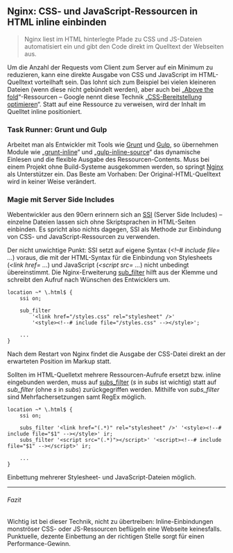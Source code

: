 ## Nginx: CSS- und JavaScript-Ressourcen in HTML inline einbinden

> Nginx liest im HTML hinterlegte Pfade zu CSS und JS-Dateien automatisiert ein und gibt den Code direkt im Quelltext der Webseiten aus.

Um die Anzahl der Requests vom Client zum Server auf ein Minimum zu reduzieren, kann eine direkte Ausgabe von CSS und JavaScript im HTML-Quelltext vorteilhaft sein. Das lohnt sich zum Beispiel bei vielen kleineren Dateien (wenn diese nicht gebündelt werden), aber auch bei „[Above the fold](https://de.onpage.org/blog/above-the-fold-webseiten-richtig-aufbauen)“-Ressourcen – Google nennt diese Technik „[CSS-Bereitstellung optimieren](https://developers.google.com/speed/docs/insights/OptimizeCSSDelivery)“. Statt auf eine Ressource zu verweisen, wird der Inhalt im Quelltet inline positioniert.

### Task Runner: Grunt und Gulp

Arbeitet man als Entwickler mit Tools wie [Grunt](http://gruntjs.com/) und [Gulp](http://gulpjs.com/), so übernehmen Module wie „[grunt-inline](https://www.npmjs.org/package/grunt-inline)“ und „[gulp-inline-source](https://www.npmjs.org/package/gulp-inline-source)“ das dynamische Einlesen und die flexible Ausgabe des Ressourcen-Contents. Muss bei einem Projekt ohne Build-Systeme ausgekommen werden, so springt [Nginx](http://nginx.org/) als Unterstützer ein. Das Beste am Vorhaben: Der Original-HTML-Quelltext wird in keiner Weise verändert.

### Magie mit Server Side Includes

Webentwickler aus den 90ern erinnern sich an [SSI](http://de.wikipedia.org/wiki/Server_Side_Includes) (Server Side Includes) – einzelne Dateien lassen sich ohne Skriptsprachen in HTML-Seiten einbinden. Es spricht also nichts dagegen, SSI als Methode zur Einbindung von CSS- und JavaScript-Ressourcen zu verwenden.

Der nicht unwichtige Punkt: SSI setzt auf eigene Syntax (_<!–# include file= …_) voraus, die mit der HTML-Syntax für die Einbindung von Stylesheets (_<link href= …_) und JavaScript (_<script src= …_) nicht unbedingt übereinstimmt. Die Nginx-Erweiterung [sub_filter](http://nginx.org/en/docs/http/ngx_http_sub_module.html) hilft aus der Klemme und schreibt den Aufruf nach Wünschen des Entwicklers um.

```nginx
location ~* \.html$ {
    ssi on;

    sub_filter
        '<link href="/styles.css" rel="stylesheet" />'
        '<style><!--# include file="/styles.css" --></style>';

    ...
}
```

Nach dem Restart von Nginx findet die Ausgabe der CSS-Datei direkt an der erwarteten Position im Markup statt.

Sollten im HTML-Quelletxt mehrere Ressourcen-Aufrufe ersetzt bzw. inline eingebunden werden, muss auf [subs_filter](/nginx-filter-module/) (_s_ in _subs_ ist wichtig) statt auf _sub_filter_ (ohne _s_ in _subs_) zurückgegriffen werden. Mithilfe von _subs_filter_ sind Mehrfachersetzungen samt RegEx möglich.
```nginx
location ~* \.html$ {
    ssi on;

    subs_filter '<link href="(.*)" rel="stylesheet" />' '<style><!--# include file="$1" --></style>' ir;
    subs_filter '<script src="(.*)"></script>' '<script><!--# include file="$1" --></script>' ir;

    ...
}
```
Einbettung mehrerer Stylesheet- und JavaScript-Dateien möglich.

---

###### Fazit

Wichtig ist bei dieser Technik, nicht zu übertreiben: Inline-Einbindungen monströser CSS- oder JS-Ressourcen beflügeln eine Webseite keinesfalls. Punktuelle, dezente Einbettung an der richtigen Stelle sorgt für einen Performance-Gewinn.
